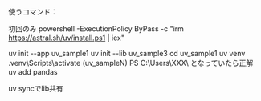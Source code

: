 使うコマンド：

初回のみ
powershell -ExecutionPolicy ByPass -c "irm https://astral.sh/uv/install.ps1 | iex"

uv init --app uv_sample1
uv init --lib uv_sample3
cd uv_sample1
uv venv
.venv\Scripts\activate
(uv_sampleN) PS C:\Users\XXX\ となっていたら正解
uv add pandas

uv syncでlib共有



